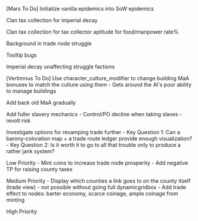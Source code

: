 [Mars To Do]
Initialize vanilla epidemics into SoW epidemics

Clan tax collection for imperial decay

Clan tax collection for tax collector aptitude for food/manpower rate%

Background in trade node struggle

Tooltip bugs

Imperial decay unaffecting struggle factions


[Vertimnus To Do]
Use character_culture_modifier to change building MaA bonuses to match the culture using them
	- Gets around the AI's poor ability to manage buildings
	
	
Add back old MaA gradually


Add fuller slavery mechanics
	- Control/PO decline when taking slaves
	- revolt risk

Investigate options for revamping trade further
	- Key Question 1: Can a barony-coloration map + a trade route ledger provide enough visualization?
	- Key Question 2: Is it worth it to go to all that trouble only to produce a rather jank system?
	
	
Low Priority
	- Mint coins to increase trade node prosperity
	- Add negative TP for raising county taxes


Medium Priority
	- Display which counties a link goes to on the county itself (trade view) - not possible  without going full dynamicgridbox
	- Add trade effect to nodes: barter economy, scarce coinage, ample coinage from minting


High Priority